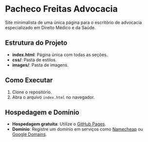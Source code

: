 # Pacheco Freitas Advocacia

Site minimalista de uma única página para o escritório de advocacia especializado em Direito Médico e da Saúde.

## Estrutura do Projeto

- **index.html**: Página única com todas as seções.
- **css/**: Pasta de estilos.
- **images/**: Pasta de imagens.

## Como Executar

1. Clone o repositório.
2. Abra o arquivo `index.html` no navegador.

## Hospedagem e Domínio

- **Hospedagem gratuita**: Utilize o [GitHub Pages](https://pages.github.com/).
- **Domínio**: Registre um domínio em serviços como [Namecheap](https://www.namecheap.com/) ou [Google Domains](https://domains.google/).